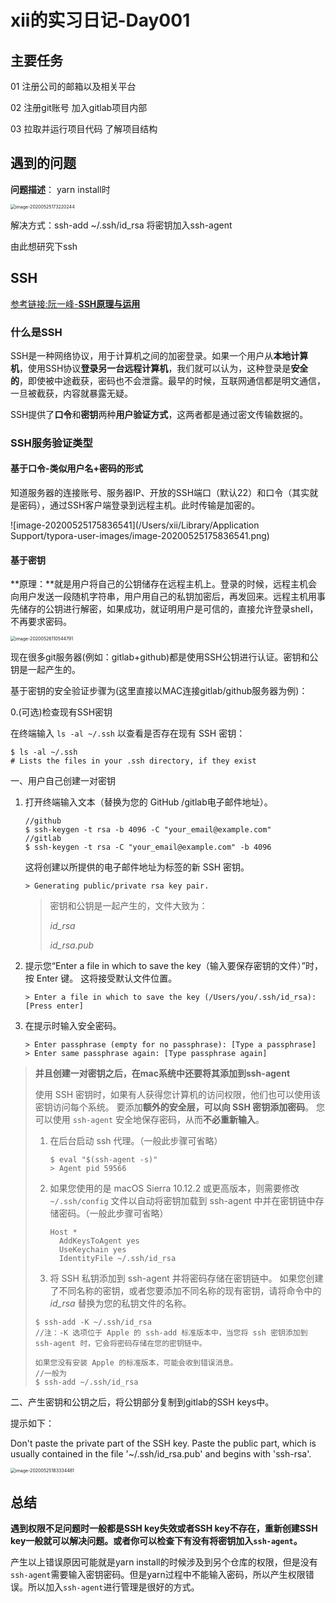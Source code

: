 # xii的实习日记-Day001

## 主要任务
01 注册公司的邮箱以及相关平台

02 注册git账号 加入gitlab项目内部

03 拉取并运行项目代码 了解项目结构

## 遇到的问题

**问题描述**： yarn install时

<img src="/Users/xii/Library/Application Support/typora-user-images/image-20200525173220244.png" alt="image-20200525173220244" style="zoom:50%;" />

解决方式：ssh-add ~/.ssh/id_rsa 将密钥加入ssh-agent

由此想研究下ssh

## SSH

[参考链接:阮一峰-**SSH原理与运用**](ruanyifeng.com/blog/2011/12/ssh_remote_login.html)

### 什么是SSH

SSH是一种网络协议，用于计算机之间的加密登录。如果一个用户从**本地计算机**，使用SSH协议**登录另一台远程计算机**，我们就可以认为，这种登录是**安全的**，即使被中途截获，密码也不会泄露。最早的时候，互联网通信都是明文通信，一旦被截获，内容就暴露无疑。

SSH提供了**口令**和**密钥**两种**用户验证方式**，这两者都是通过密文传输数据的。

### SSH服务验证类型

#### 基于口令-类似用户名+密码的形式

知道服务器的连接账号、服务器IP、开放的SSH端口（默认22）和口令（其实就是密码），通过SSH客户端登录到远程主机。此时传输是加密的。

![image-20200525175836541](/Users/xii/Library/Application Support/typora-user-images/image-20200525175836541.png)

#### 基于密钥

**原理：**就是用户将自己的公钥储存在远程主机上。登录的时候，远程主机会向用户发送一段随机字符串，用户用自己的私钥加密后，再发回来。远程主机用事先储存的公钥进行解密，如果成功，就证明用户是可信的，直接允许登录shell，不再要求密码。 

<img src="/Users/xii/Library/Application Support/typora-user-images/image-20200526110544791.png" alt="image-20200526110544791" style="zoom:50%;" />

现在很多git服务器(例如：gitlab+github)都是使用SSH公钥进行认证。密钥和公钥是一起产生的。

基于密钥的安全验证步骤为(这里直接以MAC连接gitlab/github服务器为例)：

0.(可选)检查现有SSH密钥

在终端输入 `ls -al ~/.ssh` 以查看是否存在现有 SSH 密钥：

```shell
$ ls -al ~/.ssh
# Lists the files in your .ssh directory, if they exist
```

一、用户自己创建一对密钥

1. 打开终端输入文本（替换为您的 GitHub /gitlab电子邮件地址）。

   ```shell
   //github
   $ ssh-keygen -t rsa -b 4096 -C "your_email@example.com" 
   //gitlab
   $ ssh-keygen -t rsa -C "your_email@example.com" -b 4096 
   ```

   这将创建以所提供的电子邮件地址为标签的新 SSH 密钥。

   ```shell
   > Generating public/private rsa key pair.
   ```

   > 密钥和公钥是一起产生的，文件大致为：
   >
   > *id_rsa*
   >
   > *id_rsa.pub*

2. 提示您“Enter a file in which to save the key（输入要保存密钥的文件）”时，按 Enter 键。 这将接受默认文件位置。

   ```shell
   > Enter a file in which to save the key (/Users/you/.ssh/id_rsa): [Press enter]
   ```

3. 在提示时输入安全密码。

   ```shell
   > Enter passphrase (empty for no passphrase): [Type a passphrase]
   > Enter same passphrase again: [Type passphrase again]
   ```

> **并且创建一对密钥之后，在mac系统中还要将其添加到ssh-agent**
>
> 使用 SSH 密钥时，如果有人获得您计算机的访问权限，他们也可以使用该密钥访问每个系统。 要添加**额外的安全层，可以向 SSH 密钥添加密码**。 您可以使用 `ssh-agent` 安全地保存密码，从而**不必重新输入**。
>
> 1. 在后台启动 ssh 代理。（一般此步骤可省略）
>
>    ```shell
>    $ eval "$(ssh-agent -s)"
>    > Agent pid 59566
>    ```
>
> 2. 如果您使用的是 macOS Sierra 10.12.2 或更高版本，则需要修改 `~/.ssh/config` 文件以自动将密钥加载到 ssh-agent 中并在密钥链中存储密码。（一般此步骤可省略）
>
>    ```properties
>    Host *
>      AddKeysToAgent yes
>      UseKeychain yes
>      IdentityFile ~/.ssh/id_rsa
>    ```
>
> 3. 将 SSH 私钥添加到 ssh-agent 并将密码存储在密钥链中。 如果您创建了不同名称的密钥，或者您要添加不同名称的现有密钥，请将命令中的 *id_rsa* 替换为您的私钥文件的名称。
>
> ```shell
> $ ssh-add -K ~/.ssh/id_rsa
> //注：-K 选项位于 Apple 的 ssh-add 标准版本中，当您将 ssh 密钥添加到 ssh-agent 时，它会将密码存储在您的密钥链中。
> 
> 如果您没有安装 Apple 的标准版本，可能会收到错误消息。
> //一般为
> $ ssh-add ~/.ssh/id_rsa
> ```

二、产生密钥和公钥之后，将公钥部分复制到gitlab的SSH keys中。

提示如下：

Don't paste the private part of the SSH key. Paste the public part, which is usually contained in the file '~/.ssh/id_rsa.pub' and begins with 'ssh-rsa'.

<img src="/Users/xii/Library/Application Support/typora-user-images/image-20200525183334481.png" alt="image-20200525183334481" style="zoom:50%;" />

## 总结

**遇到权限不足问题时一般都是SSH key失效或者SSH key不存在，重新创建SSH key一般就可以解决问题。或者你可以检查下有没有将密钥加入`ssh-agent`。**

产生以上错误原因可能就是yarn install的时候涉及到另个仓库的权限，但是没有`ssh-agent`需要输入密钥密码。但是yarn过程中不能输入密码，所以产生权限错误。所以加入`ssh-agent`进行管理是很好的方式。

